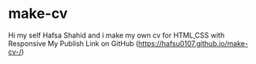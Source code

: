 # make-cv

Hi my self Hafsa Shahid and i make my own cv for HTML,CSS with Responsive
My Publish Link on GitHub
(https://hafsu0107.github.io/make-cv-/)
